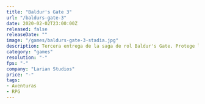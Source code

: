 ```yaml
---
title: "Baldur's Gate 3"
url: "/baldurs-gate-3"
date: 2020-02-02T23:00:00Z
released: false
releaseDate: ""
image: "/games/baldurs-gate-3-stadia.jpg"
description: Tercera entrega de la saga de rol Baldur's Gate. Protege los Reinos Olvidados de una presencia malvada que quiere destruir todo desde dentro. 
category: "games"
resolution: "-"
fps: "-"
company: "Larian Studios"
price: "-"
tags:
- Aventuras
- RPG
---
```

